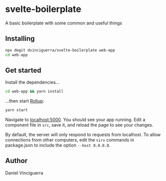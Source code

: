 # svelte-boilerplate

A basic boilerplate with some common and useful things

## Installing

```bash
npx degit dvinciguerra/svelte-boilerplate web-app
cd web-app
```

## Get started

Install the dependencies...

```bash
cd web-app && yarn install
```

...then start [Rollup](https://rollupjs.org):

```bash
yarn start
```

Navigate to [localhost:5000](http://localhost:5000). You should see your app running. Edit a component file in `src`, save it, and reload the page to see your changes.

By default, the server will only respond to requests from localhost. To allow connections from other computers, edit the `sirv` commands in package.json to include the option `--host 0.0.0.0`.


## Author

Daniel Vinciguerra
